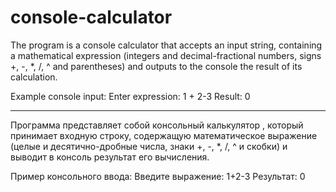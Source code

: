 # console-calculator

The program is a console calculator that accepts an input string,
containing a mathematical expression (integers and decimal-fractional numbers,
signs +, -, *, /, ^ and parentheses) and outputs to the console the result of its calculation.

Example console input:
Enter expression: 1 + 2-3
Result: 0

---

Программа представляет собой консольный калькулятор , который принимает входную строку, 
содержащую математическое выражение (целые и десятично-дробные числа, 
знаки +, -, *, /, ^ и скобки) и выводит в консоль результат его вычисления.

Пример консольного ввода:
Введите выражение: 1+2-3
Результат: 0
